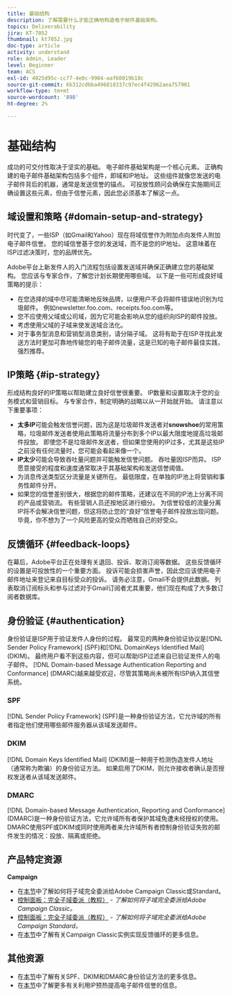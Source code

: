 ```yaml
---
title: 基础结构
description: 了解需要什么才能正确地构造电子邮件基础架构。
topics: Deliverability
jira: KT-7052
thumbnail: kt7052.jpg
doc-type: article
activity: understand
role: Admin, Leader
level: Beginner
team: ACS
exl-id: 4025d95c-cc77-4e0c-9904-aaf60019b18c
source-git-commit: 6b312cdbba496818337c97ec4f42962aea757901
workflow-type: tm+mt
source-wordcount: '898'
ht-degree: 2%

---
```


# 基础结构

成功的可交付性取决于坚实的基础。 电子邮件基础架构是一个核心元素。 正确构建的电子邮件基础架构包括多个组件，即域和IP地址。 这些组件就像您发送的电子邮件背后的机器，通常是发送信誉的锚点。 可投放性顾问会确保在实施期间正确设置这些元素，但由于信誉元素，因此您必须基本了解这一点。

## 域设置和策略 {#domain-setup-and-strategy}

时代变了，一些ISP（如Gmail和Yahoo）现在将域信誉作为附加点向发件人附加电子邮件信誉。 您的域信誉基于您的发送域，而不是您的IP地址。 这意味着在ISP过滤决策时，您的品牌优先。

Adobe平台上新发件人的入门流程包括设置发送域并确保正确建立您的基础架构。 您应该与专家合作，了解您计划长期使用哪些域。 以下是一些可形成良好域策略的提示：

* 在您选择的域中尽可能清晰地反映品牌，以便用户不会将邮件错误地识别为垃圾邮件。 例如newsletter.foo.com、receipts.foo.com等。
* 您不应使用父域或公司域，因为它可能会影响从您的组织向ISP的邮件投放。
* 考虑使用父域的子域来使发送域合法化。
* 对于事务型消息和营销型消息类别，请分隔子域。 这将有助于在ISP寻找此发送方法时更加可靠地传输您的电子邮件流量，这是已知的电子邮件最佳实践，强烈推荐。

## IP策略 {#ip-strategy}

形成结构良好的IP策略以帮助建立良好信誉很重要。 IP数量和设置取决于您的业务模式和营销目标。 与专家合作，制定明确的战略以从一开始就开始。 请注意以下重要事项：

* **太多IP**&#x200B;可能会触发信誉问题，因为这是垃圾邮件发送者对&#x200B;**snowshoe**&#x200B;的常用策略，垃圾邮件发送者使用此策略将流量分布到多个IP以最大限度地提高垃圾邮件投放。 即使您不是垃圾邮件发送者，但如果您使用的IP过多，尤其是这些IP之前没有任何流量时，您可能会看起来像一个。
* **IP太少**&#x200B;可能会导致吞吐量问题并可能触发信誉问题。 吞吐量因ISP而异。 ISP愿意接受的程度和速度通常取决于其基础架构和发送信誉阈值。
* 为消息传送类型区分流量是关键所在。 最低限度，在单独的IP池上将营销和事务性邮件分开。
* 如果您的信誉差别很大，根据您的邮件策略，还建议在不同的IP池上分离不同的产品或营销流。 有些营销人员还按地区进行细分。 为信誉较低的流量分离IP将不会解决信誉问题，但这将防止您的“良好”信誉电子邮件投放出现问题。 毕竟，你不想为了一个风险更高的受众而牺牲自己的好受众。

## 反馈循环 {#feedback-loops}

在幕后，Adobe平台正在处理有关退回、投诉、取消订阅等数据。 这些反馈循环的设置是可投放性的一个重要方面。 投诉可能会损害声誉，因此您应该使用电子邮件地址来登记来自目标受众的投诉。 请务必注意，Gmail不会提供此数据。 列表取消订阅标头和参与过滤对于Gmail订阅者尤其重要，他们现在构成了大多数订阅者数据库。

## 身份验证 {#authentication}

身份验证是ISP用于验证发件人身份的过程。 最常见的两种身份验证协议是[!DNL Sender Policy Framework] (SPF)和[!DNL DomainKeys Identified Mail] (DKIM)。 最终用户看不到这些内容，但可以帮助ISP过滤来自已验证发件人的电子邮件。 [!DNL Domain-based Message Authentication Reporting and Conformance] (DMARC)越来越受欢迎，尽管其策略尚未被所有ISP纳入其信誉系统。

### SPF

[!DNL Sender Policy Framework] (SPF)是一种身份验证方法，它允许域的所有者指定他们使用哪些邮件服务器从该域发送邮件。

### DKIM

[!DNL Domain Keys Identified Mail] (DKIM)是一种用于检测伪造发件人地址（通常称为欺骗）的身份验证方法。 如果启用了DKIM，则允许接收者确认是否授权发送者从该域发送邮件。

### DMARC

[!DNL Domain-based Message Authentication, Reporting and Conformance] (DMARC)是一种身份验证方法，它允许域所有者保护其域免遭未经授权的使用。 DMARC使用SPF或DKIM或同时使用两者来允许域所有者控制身份验证失败的邮件发生的情况：投放、隔离或拒绝。

## 产品特定资源

**Campaign**

* 在[本节](/help/additional-resources/ac-domain-name-setup.md)中了解如何将子域完全委派给Adobe Campaign Classic或Standard。
* [控制面板：完全子域委派（教程）](https://experienceleague.adobe.com/docs/campaign-classic-learn/control-panel/subdomains-and-certificates/subdomain-delegation.html?lang=zh-Hans) - *了解如何将子域完全委派给Adobe Campaign Classic。*
* [控制面板：完全子域委派（教程）](https://experienceleague.adobe.com/docs/campaign-standard-learn/control-panel/subdomains-and-certificates/subdomain-delegation.html?lang=zh-Hans) - *了解如何将子域完全委派给Adobe Campaign Standard。*
* 在[本节](/help/additional-resources/acc-technical-recommendations.md#feedback-loop-acc)中了解有关Campaign Classic实例实现反馈循环的更多信息。

## 其他资源

* 在[本节](/help/additional-resources/authentication.md)中了解有关SPF、DKIM和DMARC身份验证方法的更多信息。
* 在[本节](/help/additional-resources/increase-reputation-with-ip-warming.md)中了解更多有关利用IP预热提高电子邮件信誉的信息。

